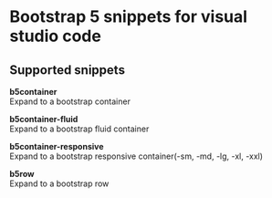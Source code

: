 # Bootstrap 5 snippets for visual studio code

## Supported snippets

**b5container**  
Expand to a bootstrap container  
  
**b5container-fluid**  
Expand to a bootstrap fluid container  
  
**b5container-responsive**  
Expand to a bootstrap responsive container(-sm, -md, -lg, -xl, -xxl)  
  
**b5row**  
Expand to a bootstrap row  

